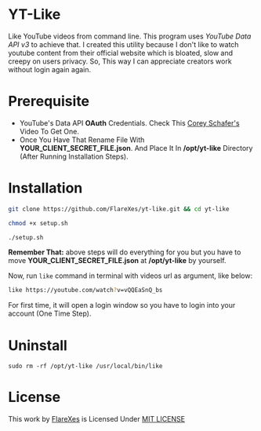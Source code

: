 # YT-Like
Like YouTube videos from command line. This program uses *YouTube Data API v3* to achieve that. I created this utility because I don't like to watch youtube content from their official website which is bloated, slow and creepy on users privacy. So, This way I can appreciate creators work without login again again.

# Prerequisite
* YouTube's Data API **OAuth** Credentials. Check This [Corey Schafer's](https://piped.kavin.rocks/watch?v=vQQEaSnQ_bs) Video To Get One.
* Once You Have That Rename File With **YOUR_CLIENT_SECRET_FILE.json**. And Place It In **/opt/yt-like** Directory (After Running Installation Steps).

# Installation
```bash
git clone https://github.com/FlareXes/yt-like.git && cd yt-like

chmod +x setup.sh

./setup.sh
```

**Remember That:** above steps will do everything for you but you have to move **YOUR_CLIENT_SECRET_FILE.json** at **/opt/yt-like** by yourself.

Now, run `like` command in terminal with videos url as argument, like below:
```bash
like https://youtube.com/watch?v=vQQEaSnQ_bs
```

For first time, it will open a login window so you have to login into your account (One Time Step).

# Uninstall
```
sudo rm -rf /opt/yt-like /usr/local/bin/like
```

# License
This work by [FlareXes](https://github.com/FlareXes) is Licensed Under [MIT LICENSE](LICENSE)